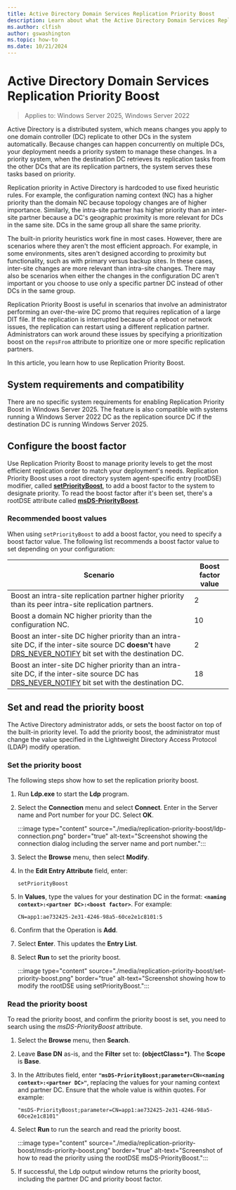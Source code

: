 ```yaml
---
title: Active Directory Domain Services Replication Priority Boost
description: Learn about what the Active Directory Domain Services Replication Priority Boost feature is and how to manage it.
ms.author: clfish
author: gswashington
ms.topic: how-to
ms.date: 10/21/2024
---
```


# Active Directory Domain Services Replication Priority Boost

>Applies to: Windows Server 2025, Windows Server 2022

Active Directory is a distributed system, which means changes you apply to one domain controller (DC) replicate to other DCs in the system automatically. Because changes can happen concurrently on multiple DCs, your deployment needs a priority system to manage these changes. In a priority system, when the destination DC retrieves its replication tasks from the other DCs that are its replication partners, the system serves these tasks based on priority.

Replication priority in Active Directory is hardcoded to use fixed heuristic rules. For example, the configuration naming context (NC) has a higher priority than the domain NC because topology changes are of higher importance. Similarly, the intra-site partner has higher priority than an inter-site partner because a DC's geographic proximity is more relevant for DCs in the same site. DCs in the same group all share the same priority.

The built-in priority heuristics work fine in most cases. However, there are scenarios where they aren't the most efficient approach. For example, in some environments, sites aren't designed according to proximity but functionality, such as with primary versus backup sites. In these cases, inter-site changes are more relevant than intra-site changes. There may also be scenarios when either the changes in the configuration DC aren't important or you choose to use only a specific partner DC instead of other DCs in the same group.

Replication Priority Boost is useful in scenarios that involve an administrator performing an over-the-wire DC promo that requires replication of a large DIT file. If the replication is interrupted because of a reboot or network issues, the replication can restart using a different replication partner. Administrators can work around these issues by specifying a prioritization boost on the `repsFrom` attribute to prioritize one or more specific replication partners.

In this article, you learn how to use Replication Priority Boost.

## System requirements and compatibility

There are no specific system requirements for enabling Replication Priority Boost in Windows Server 2025. The feature is also compatible with systems running a Windows Server 2022 DC as the replication source DC if the destination DC is running Windows Server 2025.

## Configure the boost factor

Use Replication Priority Boost to manage priority levels to get the most efficient replication order to match your deployment's needs. Replication Priority Boost uses a root directory system agent-specific entry (rootDSE) modifier, called [**setPriorityBoost**](/openspecs/windows_protocols/ms-adts/ee15e25a-a5b1-4229-904b-6f48cee9b793), to add a boost factor to the system to designate priority. To read the boost factor after it's been set, there's a rootDSE attribute called [**msDS-PriorityBoost**](/openspecs/windows_protocols/ms-adts/b04b3102-2fd6-426c-9549-4f941b2d6233).

### Recommended boost values

When using `setPriorityBoost` to add a boost factor, you need to specify a boost factor value. The following list recommends a boost factor value to set depending on your configuration:

|Scenario|Boost factor value|
|--------|-----------|
| Boost an intra-site replication partner higher priority than its peer intra-site replication partners. | 2 |
| Boost a domain NC higher priority than the configuration NC. | 10 |
| Boost an inter-site DC higher priority than an intra-site DC, if the inter-site source DC **doesn't** have [DRS_NEVER_NOTIFY](/openspecs/windows_protocols/ms-drsr/ac9c8a11-cd46-4080-acbf-9faa86344030) bit set with the destination DC. | 2 |
| Boost an inter-site DC higher priority than an intra-site DC, if the inter-site source DC has [DRS_NEVER_NOTIFY](/openspecs/windows_protocols/ms-drsr/ac9c8a11-cd46-4080-acbf-9faa86344030) bit set with the destination DC. | 18 |

## Set and read the priority boost

The Active Directory administrator adds, or sets the boost factor on top of the built-in priority level. To add the priority boost, the administrator must change the value specified in the Lightweight Directory Access Protocol (LDAP) modify operation.

### Set the priority boost

The following steps show how to set the replication priority boost.

1. Run **Ldp.exe** to start the **Ldp** program.

1. Select the **Connection** menu and select **Connect**. Enter in the Server name and Port number for your DC. Select **OK**.

    :::image type="content" source="./media/replication-priority-boost/ldp-connection.png" border="true" alt-text="Screenshot showing the connection dialog including the server name and port number.":::

1. Select the **Browse** menu, then select **Modify**.

1. In the **Edit Entry Attribute** field, enter:

    ```Cmd
    setPriorityBoost
    ```

1. In **Values**, type the values for your destination DC in the format: **`<naming context>:<partner DC>:<boost factor>`**. For example:

    ```Cmd
    CN=app1:ae732425-2e31-4246-98a5-60ce2e1c8101:5
    ```

1. Confirm that the Operation is **Add**.

1. Select **Enter**. This updates the **Entry List**.

1. Select **Run** to set the priority boost.

    :::image type="content" source="./media/replication-priority-boost/set-priority-boost.png" border="true" alt-text="Screenshot showing how to modify the rootDSE using setPriorityBoost.":::

### Read the priority boost

To read the priority boost, and confirm the priority boost is set, you need to search using the _msDS-PriorityBoost_ attribute.

1. Select the **Browse** menu, then **Search**.

1. Leave **Base DN** as-is, and the **Filter** set to: **(objectClass=*)**. The **Scope** is **Base**.

1. In the Attributes field, enter **`"msDS-PriorityBoost;parameter=CN=<naming context>:<partner DC>"`**, replacing the values for your naming context and partner DC. Ensure that the whole value is within quotes. For example:

    ```Cmd
    "msDS-PriorityBoost;parameter=CN=app1:ae732425-2e31-4246-98a5-60ce2e1c8101"
    ```

1. Select **Run** to run the search and read the priority boost.

    :::image type="content" source="./media/replication-priority-boost/msds-priority-boost.png" border="true" alt-text="Screenshot of how to read the priority using the rootDSE msDS-PriorityBoost.":::

1. If successful, the Ldp output window returns the priority boost, including the partner DC and priority boost factor.
